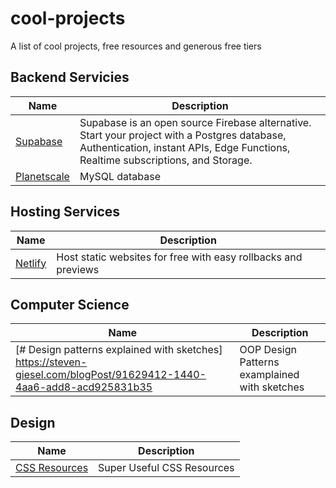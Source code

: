 # cool-projects
A list of cool projects, free resources and generous free tiers

## Backend Servicies
| Name         | Description     |
|--------------|-----------|
| [Supabase](https://supabase.com/) | Supabase is an open source Firebase alternative. Start your project with a Postgres database, Authentication, instant APIs, Edge Functions, Realtime subscriptions, and Storage. |
| [Planetscale](https://planetscale.com/) | MySQL database


## Hosting Services
| Name | Description |
| --- | --- | 
| [Netlify](https://www.netlify.com/) | Host static websites for free with easy rollbacks and previews

## Computer Science
| Name | Description |
| --- | --- |
[# Design patterns explained with sketches] https://steven-giesel.com/blogPost/91629412-1440-4aa6-add8-acd925831b35 | OOP Design Patterns examplained with sketches

## Design
| Name | Description |
| --- | --- |
| [CSS Resources](https://dev.to/lissy93/super-useful-css-resources-1ba3) | Super Useful CSS Resources
